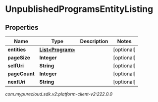 # UnpublishedProgramsEntityListing


## Properties

| Name | Type | Description | Notes |
| ------------ | ------------- | ------------- | ------------- |
| **entities** | [**List&lt;Program&gt;**](Program) |  |  [optional] |
| **pageSize** | **Integer** |  |  [optional] |
| **selfUri** | **String** |  |  [optional] |
| **pageCount** | **Integer** |  |  [optional] |
| **nextUri** | **String** |  |  [optional] |




_com.mypurecloud.sdk.v2:platform-client-v2:222.0.0_
